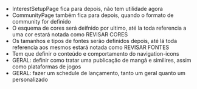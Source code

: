 - InterestSetupPage fica para depois, não tem utilidade agora
- CommunityPage também fica para depois, quando o formato de community for definido
- O esquema de cores será deifnido por ultimo, até la toda referencia a uma cor estará notada como REVISAR CORES
- Os tamanhos e tipos de fontes serão definidos depois, até lá toda referencia aos mesmos estará notada como REVISAR FONTES
- Tem que definir o conteúdo e comportamento do navigation-icons
- GERAL: definir como tratar uma publicação de mangá e similires, assim como plataformas de jogos
- GERAL: fazer um schedule de lançamento, tanto um geral quanto um personalizado